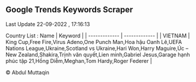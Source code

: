 

## Google Trends Keywords Scraper 
 
Last Update 22-09-2022 , 17:16:13

Country List :
 Name  | Keyword |
| ------------- | ------------- |
| VIETNAM | King Cup,Free Fire,Virus Adeno,One Punch Man,Hoa hậu Oanh Lê,UEFA Nations League,Ukraine,Scotland vs Ukraine,Hari Won,Harry Maguire,Úc – New Zealand,Shakira,Trịnh văn quyết,Lien minh,Gabriel Jesus,Garage hạnh phúc tập 21,Hồng Diễm,Meghan,Tom Hardy,Roger Federer |



© Abdul Muttaqin 
